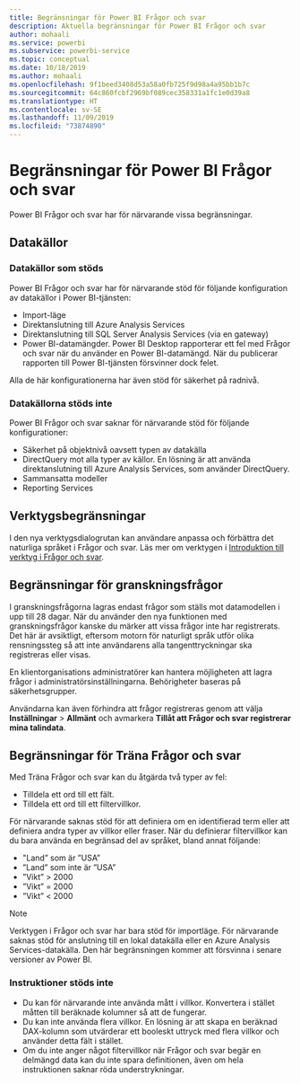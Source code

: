 ```yaml
---
title: Begränsningar för Power BI Frågor och svar
description: Aktuella begränsningar för Power BI Frågor och svar
author: mohaali
ms.service: powerbi
ms.subservice: powerbi-service
ms.topic: conceptual
ms.date: 10/18/2019
ms.author: mohaali
ms.openlocfilehash: 9f1beed3408d53a58a0fb725f9d98a4a95bb1b7c
ms.sourcegitcommit: 64c860fcbf2969bf089cec358331a1fc1e0d39a8
ms.translationtype: HT
ms.contentlocale: sv-SE
ms.lasthandoff: 11/09/2019
ms.locfileid: "73874890"
---
```

# <a name="limitations-of-power-bi-qa"></a>Begränsningar för Power BI Frågor och svar

Power BI Frågor och svar har för närvarande vissa begränsningar.

## <a name="data-sources"></a>Datakällor

### <a name="supported-data-sources"></a>Datakällor som stöds

Power BI Frågor och svar har för närvarande stöd för följande konfiguration av datakällor i Power BI-tjänsten:

- Import-läge
- Direktanslutning till Azure Analysis Services
- Direktanslutning till SQL Server Analysis Services (via en gateway)
- Power BI-datamängder. Power BI Desktop rapporterar ett fel med Frågor och svar när du använder en Power BI-datamängd. När du publicerar rapporten till Power BI-tjänsten försvinner dock felet.

Alla de här konfigurationerna har även stöd för säkerhet på radnivå.

### <a name="data-sources-not-supported"></a>Datakällorna stöds inte

Power BI Frågor och svar saknar för närvarande stöd för följande konfigurationer:

- Säkerhet på objektnivå oavsett typen av datakälla
- DirectQuery mot alla typer av källor. En lösning är att använda direktanslutning till Azure Analysis Services, som använder DirectQuery.
- Sammansatta modeller
- Reporting Services 

## <a name="tooling-limitations"></a>Verktygsbegränsningar

I den nya verktygsdialogrutan kan användare anpassa och förbättra det naturliga språket i Frågor och svar. Läs mer om verktygen i [Introduktion till verktyg i Frågor och svar](q-and-a-tooling-intro.md).

## <a name="review-question-limitations"></a>Begränsningar för granskningsfrågor

I granskningsfrågorna lagras endast frågor som ställs mot datamodellen i upp till 28 dagar. När du använder den nya funktionen med granskningsfrågor kanske du märker att vissa frågor inte har registrerats. Det här är avsiktligt, eftersom motorn för naturligt språk utför olika rensningssteg så att inte användarens alla tangenttryckningar ska registreras eller visas.

En klientorganisations administratörer kan hantera möjligheten att lagra frågor i administratörsinställningarna. Behörigheter baseras på säkerhetsgrupper. 

Användarna kan även förhindra att frågor registreras genom att välja **Inställningar** > **Allmänt** och avmarkera **Tillåt att Frågor och svar registrerar mina talindata**. 

## <a name="teach-qa-limitations"></a>Begränsningar för Träna Frågor och svar

Med Träna Frågor och svar kan du åtgärda två typer av fel:

- Tilldela ett ord till ett fält.
- Tilldela ett ord till ett filtervillkor.

För närvarande saknas stöd för att definiera om en identifierad term eller att definiera andra typer av villkor eller fraser. När du definierar filtervillkor kan du bara använda en begränsad del av språket, bland annat följande:

- "Land” som är ”USA”
- ”Land” som inte är ”USA”
- ”Vikt” > 2000
- ”Vikt” = 2000
- ”Vikt” < 2000

> [!NOTE]
> Verktygen i Frågor och svar har bara stöd för importläge. För närvarande saknas stöd för anslutning till en lokal datakälla eller en Azure Analysis Services-datakälla. Den här begränsningen kommer att försvinna i senare versioner av Power BI.

### <a name="statements-not-supported"></a>Instruktioner stöds inte

- Du kan för närvarande inte använda mått i villkor. Konvertera i stället måtten till beräknade kolumner så att de fungerar.
- Du kan inte använda flera villkor. En lösning är att skapa en beräknad DAX-kolumn som utvärderar ett booleskt uttryck med flera villkor och använder detta fält i stället.
- Om du inte anger något filtervillkor när Frågor och svar begär en delmängd data kan du inte spara definitionen, även om hela instruktionen saknar röda understrykningar.
